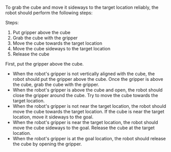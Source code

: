 To grab the cube and move it sideways to the target location reliably, the robot should perform the following steps:

Steps: 
1. Put gripper above the cube 
2. Grab the cube with the gripper 
3. Move the cube towards the target location 
4. Move the cube sideways to the target location 
5. Release the cube 

First, put the gripper above the cube.
- When the robot's gripper is not vertically aligned with the cube, the robot should put the gripper above the cube.
Once the gripper is above the cube, grab the cube with the gripper.
- When the robot's gripper is above the cube and open, the robot should close the gripper around the cube.
Try to move the cube towards the target location.
- When the robot's gripper is not near the target location, the robot should move the cube towards the target location.
If the cube is near the target location, move it sideways to the goal.
- When the robot's gripper is near the target location, the robot should move the cube sideways to the goal.
Release the cube at the target location.
- When the robot's gripper is at the goal location, the robot should release the cube by opening the gripper.